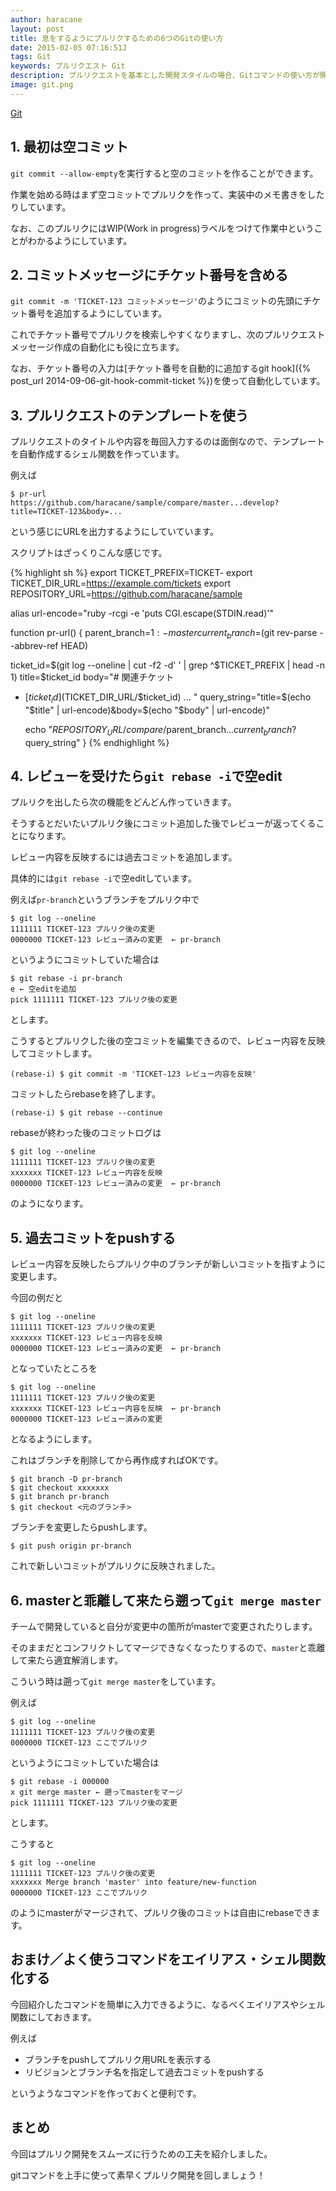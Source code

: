 ```yaml
---
author: haracane
layout: post
title: 息をするようにプルリクするための6つのGitの使い方
date: 2015-02-05 07:16:51J
tags: Git
keywords: プルリクエスト Git
description: プルリクエストを基本とした開発スタイルの場合、Gitコマンドの使い方が開発効率にかなり影響します。今回はプルリクエストをうまく使うためのGitの使い方を6個紹介します。
image: git.png
---
```

[Git](/tags/git/)

## 1. 最初は空コミット

`git commit --allow-empty`を実行すると空のコミットを作ることができます。

作業を始める時はまず空コミットでプルリクを作って、実装中のメモ書きをしたりしています。

なお、このプルリクにはWIP(Work in progress)ラベルをつけて作業中ということがわかるようにしています。

## 2. コミットメッセージにチケット番号を含める

`git commit -m 'TICKET-123 コミットメッセージ'`のようにコミットの先頭にチケット番号を追加するようにしています。

これでチケット番号でプルリクを検索しやすくなりますし、次のプルリクエストメッセージ作成の自動化にも役に立ちます。

なお、チケット番号の入力は[チケット番号を自動的に追加するgit hook]({% post_url 2014-09-06-git-hook-commit-ticket %})を使って自動化しています。

## 3. プルリクエストのテンプレートを使う

プルリクエストのタイトルや内容を毎回入力するのは面倒なので、テンプレートを自動作成するシェル関数を作っています。

例えば

    $ pr-url
    https://github.com/haracane/sample/compare/master...develop?title=TICKET-123&body=...

という感じにURLを出力するようにしていています。

スクリプトはざっくりこんな感じです。

{% highlight sh %}
export TICKET_PREFIX=TICKET-
export TICKET_DIR_URL=https://example.com/tickets
export REPOSITORY_URL=https://github.com/haracane/sample

alias url-encode="ruby -rcgi -e 'puts CGI.escape(STDIN.read)'"

function pr-url() {
  parent_branch=${1:-master}
  current_branch=$(git rev-parse --abbrev-ref HEAD)

  ticket_id=$(git log --oneline | cut -f2 -d' ' | grep ^$TICKET_PREFIX | head -n 1)
  title=$ticket_id
  body="# 関連チケット
* [$ticket_id]($TICKET_DIR_URL/$ticket_id)
...
"
  query_string="title=$(echo "$title" | url-encode)&body=$(echo "$body" | url-encode)"

  echo "$REPOSITORY_URL/compare/$parent_branch...$current_branch?$query_string"
}
{% endhighlight %}

## 4. レビューを受けたら`git rebase -i`で空edit

プルリクを出したら次の機能をどんどん作っていきます。

そうするとだいたいプルリク後にコミット追加した後でレビューが返ってくることになります。

レビュー内容を反映するには過去コミットを追加します。

具体的には`git rebase -i`で空editしています。

例えば`pr-branch`というブランチをプルリク中で

    $ git log --oneline
    1111111 TICKET-123 プルリク後の変更
    0000000 TICKET-123 レビュー済みの変更  ← pr-branch

というようにコミットしていた場合は

    $ git rebase -i pr-branch
    e ← 空editを追加
    pick 1111111 TICKET-123 プルリク後の変更

とします。

こうするとプルリクした後の空コミットを編集できるので、レビュー内容を反映してコミットします。

    (rebase-i) $ git commit -m 'TICKET-123 レビュー内容を反映'

コミットしたらrebaseを終了します。

    (rebase-i) $ git rebase --continue

rebaseが終わった後のコミットログは

    $ git log --oneline
    1111111 TICKET-123 プルリク後の変更
    xxxxxxx TICKET-123 レビュー内容を反映
    0000000 TICKET-123 レビュー済みの変更  ← pr-branch

のようになります。

## 5. 過去コミットをpushする

レビュー内容を反映したらプルリク中のブランチが新しいコミットを指すように変更します。

今回の例だと

    $ git log --oneline
    1111111 TICKET-123 プルリク後の変更
    xxxxxxx TICKET-123 レビュー内容を反映
    0000000 TICKET-123 レビュー済みの変更  ← pr-branch

となっていたところを

    $ git log --oneline
    1111111 TICKET-123 プルリク後の変更
    xxxxxxx TICKET-123 レビュー内容を反映  ← pr-branch
    0000000 TICKET-123 レビュー済みの変更

となるようにします。

これはブランチを削除してから再作成すればOKです。

    $ git branch -D pr-branch
    $ git checkout xxxxxxx
    $ git branch pr-branch
    $ git checkout <元のブランチ>


ブランチを変更したらpushします。

    $ git push origin pr-branch

これで新しいコミットがプルリクに反映されました。

## 6. masterと乖離して来たら遡って`git merge master`

チームで開発していると自分が変更中の箇所がmasterで変更されたりします。

そのままだとコンフリクトしてマージできなくなったりするので、`master`と乖離して来たら適宜解消します。

こういう時は遡って`git merge master`をしています。

例えば

    $ git log --oneline
    1111111 TICKET-123 プルリク後の変更
    0000000 TICKET-123 ここでプルリク

というようにコミットしていた場合は

    $ git rebase -i 000000
    x git merge master ← 遡ってmasterをマージ
    pick 1111111 TICKET-123 プルリク後の変更

とします。

こうすると

    $ git log --oneline
    1111111 TICKET-123 プルリク後の変更
    xxxxxxx Merge branch 'master' into feature/new-function
    0000000 TICKET-123 ここでプルリク

のようにmasterがマージされて、プルリク後のコミットは自由にrebaseできます。

## おまけ／よく使うコマンドをエイリアス・シェル関数化する

今回紹介したコマンドを簡単に入力できるように、なるべくエイリアスやシェル関数にしておきます。

例えば

* ブランチをpushしてプルリク用URLを表示する
* リビジョンとブランチ名を指定して過去コミットをpushする

というようなコマンドを作っておくと便利です。

## まとめ

今回はプルリク開発をスムーズに行うための工夫を紹介しました。

gitコマンドを上手に使って素早くプルリク開発を回しましょう！
